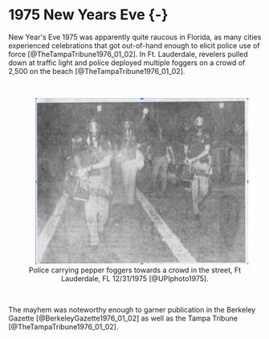 # 1975 New Years Eve {-}


New Year's Eve 1975 was apparently quite raucous in Florida, as many cities experienced celebrations that got out-of-hand enough to elicit police use of force [@TheTampaTribune1976_01_02].
In Ft. Lauderdale, revelers pulled down at traffic light and police deployed multiple foggers on a crowd of 2,500 on the beach [@TheTampaTribune1976_01_02].

<br>
  <div style="text-align: center;">
    <figure>
      <img src="img/ft_lauderdale_1975_12_31.png" alt="B/W image: Two people in foreground wearing helmets and face shields with gas masks and uniforms with short sleeves walking towards the camera, carrying boxy looking tools with nozzles pointing forward, with both hands. Person behind, also in short sleeve uniform, helmet, and gas mask carrying slim sabre or rod across the body. Behind these people seem to be more people but there are no clear details.    " width="500"  style="margin: 0 1em 0 1em" />
       <figcaption> 
         Police carrying pepper foggers towards a crowd in the street, Ft Lauderdale, FL 12/31/1975 [@UPIphoto1975].
       </figcaption>
    </figure>
  </div>
<br>


The mayhem was noteworthy enough to garner publication in the Berkeley Gazette [@BerkeleyGazette1976_01_02] as well as the Tampa Tribune [@TheTampaTribune1976_01_02].




